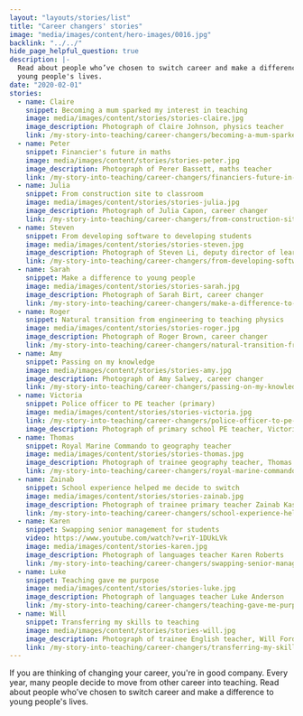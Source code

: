 ```yaml
---
layout: "layouts/stories/list"
title: "Career changers' stories"
image: "media/images/content/hero-images/0016.jpg"
backlink: "../../"
hide_page_helpful_question: true
description: |-
  Read about people who’ve chosen to switch career and make a difference to
  young people's lives.
date: "2020-02-01"
stories:
  - name: Claire
    snippet: Becoming a mum sparked my interest in teaching
    image: media/images/content/stories/stories-claire.jpg
    image_description: Photograph of Claire Johnson, physics teacher
    link: /my-story-into-teaching/career-changers/becoming-a-mum-sparked-my-interest-in-teaching
  - name: Peter
    snippet: Financier's future in maths
    image: media/images/content/stories/stories-peter.jpg
    image_description: Photograph of Perer Bassett, maths teacher
    link: /my-story-into-teaching/career-changers/financiers-future-in-maths
  - name: Julia
    snippet: From construction site to classroom
    image: media/images/content/stories/stories-julia.jpg
    image_description: Photograph of Julia Capon, career changer
    link: /my-story-into-teaching/career-changers/from-construction-site-to-classroom
  - name: Steven
    snippet: From developing software to developing students
    image: media/images/content/stories/stories-steven.jpg
    image_description: Photograph of Steven Li, deputy director of learning for ICT and maths
    link: /my-story-into-teaching/career-changers/from-developing-software-to-developing-students
  - name: Sarah
    snippet: Make a difference to young people
    image: media/images/content/stories/stories-sarah.jpg
    image_description: Photograph of Sarah Birt, career changer
    link: /my-story-into-teaching/career-changers/make-a-difference-to-young-people
  - name: Roger
    snippet: Natural transition from engineering to teaching physics
    image: media/images/content/stories/stories-roger.jpg
    image_description: Photograph of Roger Brown, career changer
    link: /my-story-into-teaching/career-changers/natural-transition-from-engineering-to-teaching-physics
  - name: Amy
    snippet: Passing on my knowledge
    image: media/images/content/stories/stories-amy.jpg
    image_description: Photograph of Amy Salwey, career changer
    link: /my-story-into-teaching/career-changers/passing-on-my-knowledge
  - name: Victoria
    snippet: Police officer to PE teacher (primary)
    image: media/images/content/stories/stories-victoria.jpg
    link: /my-story-into-teaching/career-changers/police-officer-to-pe-teacher
    image_description: Photograph of primary school PE teacher, Victoria Barton
  - name: Thomas
    snippet: Royal Marine Commando to geography teacher
    image: media/images/content/stories/stories-thomas.jpg
    image_description: Photograph of trainee geography teacher, Thomas
    link: /my-story-into-teaching/career-changers/royal-marine-commando-to-geography-teacher
  - name: Zainab
    snippet: School experience helped me decide to switch
    image: media/images/content/stories/stories-zainab.jpg
    image_description: Photograph of trainee primary teacher Zainab Kasmani
    link: /my-story-into-teaching/career-changers/school-experience-helped-me-decide-to-switch
  - name: Karen
    snippet: Swapping senior management for students
    video: https://www.youtube.com/watch?v=riY-1DUkLVk
    image: media/images/content/stories-karen.jpg
    image_description: Photograph of languages teacher Karen Roberts
    link: /my-story-into-teaching/career-changers/swapping-senior-management-for-students
  - name: Luke
    snippet: Teaching gave me purpose
    image: media/images/content/stories/stories-luke.jpg
    image_description: Photograph of languages teacher Luke Anderson
    link: /my-story-into-teaching/career-changers/teaching-gave-me-purpose
  - name: Will
    snippet: Transferring my skills to teaching
    image: media/images/content/stories/stories-will.jpg
    image_description: Photograph of trainee English teacher, Will Fordham
    link: /my-story-into-teaching/career-changers/transferring-my-skills-to-teaching
---
```


If you are thinking of changing your career, you're in good company. Every year, many people decide to move from other career into teaching. Read about people who’ve chosen to switch career and make a difference to young people's lives.
